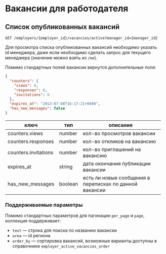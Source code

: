 # Вакансии для работодателя

## Список опубликованных вакансий

`GET /employers/{employer_id}/vacancies/active?manager_id={manager_id}`

Для просмотра списка опубликованных вакансий необходимо указать id менеджера, даже если необходимо сделать запрос для 
текущего менеджера (значение можно взять из `/me`).

Помимо стандартных полей вакансии вернутся дополнительные поля:

```json
{
  "counters": {
    "views": 0,
    "responses": 0,
    "invitations": 0
  },
  "expires_at": "2013-07-08T16:17:21+0400",
  "has_new_messages": false
}
```

ключ                  | тип     | описание
----------------------|---------|---------------------------------------------------------
counters.views        | number  | кол-во просмотров вакансии  
counters.responses    | number  | кол-во откликов на вакансию
counters.invitations  | number  | кол-во приглашений на вакансию
expires_at            | string  | дата окончания публикации вакансии
has_new_messages      | boolean | есть ли новые сообщения в переписках по данной вакансии


### Поддерживаемые параметры 

Помимо стандартных параметров для пагинации `per_page` и `page`, коллекция поддерживает:

* `text` — строка для поиска по названию вакансии
* `area` — id региона
* `order_by` — сортировка вакансий, возможные варианты доступны в справочнике `employer_active_vacancies_order`
